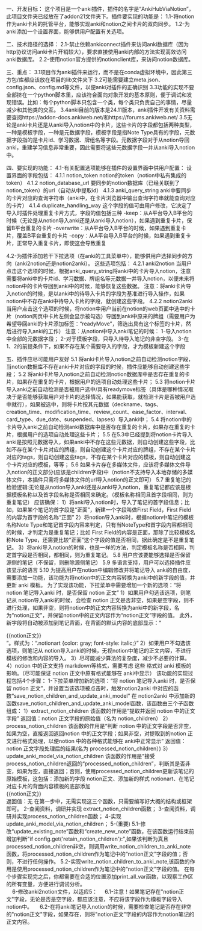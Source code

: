 一、开发目标：
这个项目是一个anki插件，插件的名字是“AnkiHubViaNotion”，此项目文件夹已经放在了addon21文件夹下。插件要实现的功能是：
1.1-将notion作为anki卡片的托管平台，能够实现anki和notion之间卡片的双向同步。
1.2-为anki添加一个设置界面，能够供用户配置有关选项。

二、技术路径的选择：
2.1-禁止依赖ankiconnect插件来访问anki数据库（因为http协议访问anki卡片开销较大），要求直接使用anki内部的方法实现高效访问anki数据库。
2.2-使用notion官方提供的notionclient库，来访问notion数据库。

三、重点：
3.1项目作为anki插件来运行，而不是在conda虚拟环境中，因此第三方包/库都应该放在项目的lib文件夹下
3.2可能需要建立meta.json、config.json、config.md等文件，以便anki对插件的正确识别
3.3功能的实现不要全部挤在一个python脚本里，应该符合面向对象开发的基本原则，便于调试和发现错误。比如：每个python脚本只包含一个类，每个类只负责自己的事情，尽量减少和其他类的交互。
3.4anki目前的版本是24.11版本，anki插件开发有关资料需要查阅https://addon-docs.ankiweb.net/和https://forums.ankiweb.net/
3.5无论是anki卡片还是从anki导入notion中的卡片，这些卡片的字段都包括两种类型，一种是模板字段，一种是元数据字段，模板字段是指Note Type具有的字段，元数据字段指的是卡片id、学习数据、牌组名等字段。元数据字段对于从notion导回anki，重建学习信息非常重要，因此需要将这些元数据字段一并从anki导入notion中。

四、要实现的功能：
4.1-有关配置选项能够在插件的设置界面中供用户配置：
设置界面的字段包括：
4.1.1 notion_token
    notion的token（notion中私有集成的token）
4.1.2 notion_database_url
    要同步的notion数据库（已经关联到了notion_token）的url（自动从中提取id）
4.1.3 anki_query_string
    anki中要同步的卡片对应的查询字符串（anki中，在卡片浏览器中输出查询字符串就能查询对应的卡片）
4.1.4 duplicate_handling_way
    这个字段的值可由用户修改，它决定了导入时插件处理重复卡片方式，字段的值包括三种
    -keep：从A平台导入B平台的时候（无论是从notion导入anki还是从anki导入notion），如果遇到重复卡片，保留B平台重复的卡片
    -overwrite：从A平台导入B平台的时候，如果遇到重复卡片，覆盖B平台重复的卡片
    -copy：从A平台导入B平台的时候，如果遇到重复卡片，正常导入重复卡片，即使这会导致重复


4.2-为插件添加若干下拉选项（在anki的工具菜单中），能够供用户选择同步的方向（anki2notion还是notion2anki）。
这些选项包括：
4.2.1 anki2notion
    当用户点击这个选项的时候，根据anki_query_string将anki中的卡片导入notion，注意需要将anki中的卡片id、学习数据、牌组名等元数据一并导入notion，以便未来将notion中的卡片导回到anki中的时候，能够恢复这些数据。
    注意：将anki卡片导入notion的时候，是以anki中的待导入卡片的字段为基准进行导入操作，如果notion中不存在anki中待导入卡片的字段，就创建这些字段。
4.2.2 notion2anki
    当用户点击这个选项的时候，将notion中用户当前在notion的web页面中选中的卡片（notion网页中卡片左侧会显示被勾选）导回到anki中原来的牌组（需要用户为希望导回anki的卡片添加标签：“readyMove”，筛选出具有这个标签的卡片，然后进行导入anki的工作）
    注意：从notion中导入anki笔记的时候：
    1-导入notion中全部的元数据字段；
    2-对于模板字段，只导入待导入笔记的非空字段。
    3-在1、2的前提条件下，如果不存在某个需要导入的字段，才为模板新建这个字段


五、插件应尽可能用户友好
5.1 将anki卡片导入notion之前自动检测notion字段，当notion数据库不存在anki卡片对应的字段的时候，插件应能够自动创建这些字段；
5.2 将anki卡片导入notion之前自动检测notion数据库中是否存在重复的卡片，如果存在重复的卡片，根据用户的选项自动处理这些卡片；
5.3 将notion卡片导入anki之前自动检测是否被用户选中/具有readymove标签（具体是哪种情况取决于是否能够获取用户对卡片的选择情况，如果能获取，就检测卡片是否被用户选中就行），如果被选中，则将卡片按其元数据（deckname、tags、creation_time、modification_time、review_count、ease_factor、interval、card_type、due_date、suspended、lapses）导入anki中；
5.4 将notion中的卡片导入anki之前自动检测anki数据库中是否存在重复的卡片，如果存在重复的卡片，根据用户的选项自动处理这些卡片；
5.5 在5.3中已经提到将notion卡片导入anki是按照元数据导入，如果anki中不存在这些元数据，则自动创建这些字段，比如不存在某个卡片对应的牌组，则自动创建这个卡片对应的牌组，不存在某个卡片对应的tags，则自动创建这些tags，不存在某个卡片对应的模板，则自动创建这个卡片对应的模板，等等；
5.6 如果卡片存在多媒体文件，应该将多媒体文件导入notion的正文部分(应该是children字段)中（notion不支持导入本地存储的多媒体文件，本插件只需将多媒体文件的url导入notion的正文即可）
5.7 重复笔记的检验逻辑:无论是从notion导入anki还是从anki导入notion，重复笔记都应该是根据模板名称以及首字段名称是否相同来确定。（模板名称相同且首字段相同，则为重复笔记）
    应该确保：
    1）将anki导入notion时，导入了笔记的首字段信息；比如，如果某个笔记的首字段是“正面”，新建一个字段叫做First Field，First Field的内容为首字段的名称“正面”
    2）将notion导入anki时，根据notion中笔记的模板名称Note Type和笔记首字段内容来判定，只有当NoteType和首字段内容都相同的时候，才判定为是重复笔记；比如 First Field的内容是正面，那除了比较模板名称Note Type，还需要比较“正面”这个字段的值是否相同，据此确定是不是重复笔记。
    3）将anki导入notion的时候，也是一样的方法，判定模板名称是否相同，判定首字段是否相同，都相同，则为重复笔记。
5.8 用户应该要能够选择是否保留源侧的笔记（不保留，则删除源侧笔记）
5.9 多语言支持，用户可以选择插件应该显示的语言
5.10 为提高用户在notion中编辑修改并将笔记导入 anki的自由度，需要添加一功能，该功能为将notion中的正文内容转换为anki中的新字段的值，并更新 anki 模板。
	为了实现该功能，下拉菜单中需要增加一个新的选项：“将 notion 笔记导入anki 时，是否保留 notion 正文”
		1）如果用户勾选该选项，则笔记从 notion导入anki的时候，会检查 notion 正文是否非空，如果是空字段，则不进行处理，如果非空，则将notion中的正文内容转换为anki中的新字段，名为“notion正文”，并保留notion中的正文内容作为“notion正文”字段的值。
		此外，新字段将自动被添加到笔记背面，在背面的默认内容的底部显示：“<div class="notionart">{{notion正文}}</div>”。样式为：“.notionart {color: gray; font-style: italic;}”
		2）如果用户不勾选该选项，则笔记从 notion导入anki的时候，无视notion中笔记的正文内容，不进行模板的修改和内容的导入。
		3）尽可能减少算法的复杂度，减少不必要的计算。
		4）notion 中的正文支持 markdown等格式，需要考虑 这些 格式对 anki 模板的影响。（尽可能保证 notion 正文中原有格式能够在 anki中显示）
	该功能的实现过程包括4个步骤：
	1-下拉菜单增加新的选项：“将 notion 笔记导入anki 时，是否保留 notion 正文”，并设置当该选项被点击时，触发notion2anki 中对应的函数“save_notion_children_and_update_anki_model”
	 在 notion2anki 中添加新的函数save_notion_children_and_update_anki_model函数，该函数由三个子函数组成：
	 1）extract_notion_children
	 	该函数的作用是“提取并返回 notion 中的正文字段”
		返回值：notion 正文字段的原始值（名为 notion_children）
	 2）process_notion_children
	 	该函数的作用是“判断 notion 中的正文字段是否非空，如果为空，直接返回返回notion 中的正文字段；如果非空，对提取到的notion 正文进行格式处理，以便notion 中的各种格式能够在 anki中正常显示”
		返回值：notion 正文字段处理后的结果(名为 processed_notion_children）)
	 3）update_anki_model_via_notion_children
	 	该函数的作用是"接受 process_notion_children返回的“processed_notion_children”，判断其是否非空，如果为空，直接返回；否则，使用processed_notion_children更新该笔记的原始模板，这包括：添加新的字段 notion正文、添加新的样式 notionart、在笔记对应卡片的背面内容模板的底部添加<div class="notionart">{{notion正文}}</div>
		返回值：无
	 在第一步中，无需实现这三个函数，只需要编写好大概的结构或框架即可。
	2-查阅资料，调研并实现 extract_notion_children函数；
	3-查阅资料，调研并实现process_notion_children函数；
	4-实现update_anki_model_via_notion_children；
	5-(重要)
	5.1-修改“update_existing_note”函数和“create_new_note”函数，在该函数运行结束前增加判断"if config.get('retain_notion_children'):",如果该判断为真且processed_notion_children非空，则调用write_notion_children_to_anki_note函数，将processed_notion_children作为笔记中的“notion正文”字段的值；否则，不进行任何操作。
	5.2-实现write_notion_children_to_anki_note,该函数的作用是使用processed_notion_children作为笔记中的“notion正文”字段的值。
	在每个步骤实现完之后，你都需要在合适的位置添加print_all_var函数，以观察工作区的所有变量，方便进行调试分析。	
    6-修改anki2notion文件，以适应5：
    6.1-注意！如果笔记存在"notion正文"字段，无论是否是空字段，都应该注意，不应将该字段作为模板字段导入notion中。
    6.2-在将anki笔记导入notion的时候，需要检查笔记是否存在非空的"notion正文"字段，如果存在，则将"notion正文"字段的内容作为notion笔记的正文内容。
